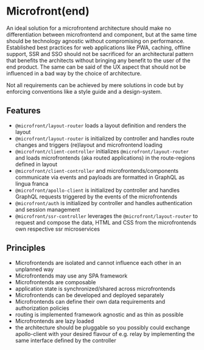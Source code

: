 # Microfront(end)

An ideal solution for a microfrontend architecture should make no differentiation between microfrontend and component, but at the same time should be technology agnostic without compromising on performance. Established best practices for web applications like PWA, caching, offline support, SSR and SSO should not be sacrificed for an architectural pattern that benefits the architects without bringing any benefit to the user of the end product.
The same can be said of the UX aspect that should not be influenced in a bad way by the choice of architecture.

Not all requirements can be achieved by mere solutions in code but by enforcing conventions like a style guide and a design-system.

## Features

- `@microfront/layout-router` loads a layout definition and renders the layout
- `@microfront/layout-router` is initialized by controller and handles route changes and triggers (re)layout and microfrontend loading
- `@microfront/client-controller` initializes `@microfront/layout-router` and loads microfrontends (aka routed applications) in the route-regions defined in layout
- `@microfront/client-controller` and microfrontends/components communicate via events and payloads are formatted in GraphQL as lingua franca
- `@microfront/apollo-client` is initialized by controller and handles GraphQL requests triggered by the events of the microfrontends
- `@microfront/auth` is initialized by controller and handles authentication and session management
- `@microfront/ssr-controller` leverages the `@microfront/layout-router` to request and compose the data, HTML and CSS from the microfrontends own respective ssr microservices

## Principles

- Microfrontends are isolated and cannot influence each other in an unplanned way
- Microfrontends may use any SPA framework
- Microfrontends are composable
- application state is synchronized/shared across microfrontends
- Microfrontends can be developed and deployed separately
- Microfrontends can define their own data requirements and authorization policies
- routing is implemented framework agnostic and as thin as possible
- Microfrontends are lazy loaded
- the architecture should be pluggable so you possibly could exchange apollo-client with your desired flavour of e.g. relay by implementing the same interface defined by the controller
